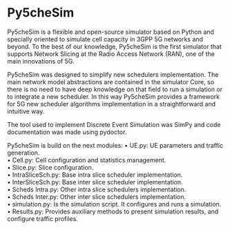 # Py5cheSim
Py5cheSim is a flexible and open-source simulator based on Python and 
specially oriented to simulate cell capacity in 3GPP 5G networks and beyond. 
To the best of our knowledge, Py5cheSim is the first simulator that supports 
Network Slicing at the Radio Access Network (RAN), one of the main innovations of 5G. 

Py5cheSim was designed to simplify new schedulers implementation. 
The main network model abstractions are contained in the simulator Core, so there is no need to have deep knowledge on that field to run a simulation or to integrate a new scheduler. In this way Py5cheSim provides a framework for 5G new scheduler algorithms implementation in a straightforward and intuitive way.

The tool used to implement Discrete Event Simulation was SimPy and code documentation was made using pydoctor.

Py5cheSim is build on the next modules:
• UE.py: UE parameters and traffic generation.<br/>
• Cell.py: Cell configuration and statistics management.<br/>
• Slice.py: Slice configuration.<br/>
• IntraSliceSch.py: Base intra slice scheduler implementation.<br/>
• InterSliceSch.py: Base inter slice scheduler implementation.<br/>
• Scheds Intra.py: Other intra slice schedulers implementation.<br/>
• Scheds Inter.py: Other inter slice schedulers implementation.<br/>
• simulation.py: Is the simulation script. It configures and runs a simulation.<br/>
• Results.py: Provides auxiliary methods to present simulation results, and configure traffic profiles.<br/>


